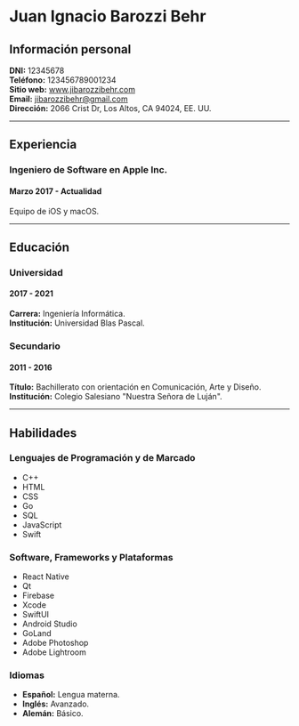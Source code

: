 # **Juan Ignacio** Barozzi Behr
## **Información personal**
**DNI:** 12345678  
**Teléfono:** 123456789001234  
**Sitio web:** www.jibarozzibehr.com  
**Email:** jibarozzibehr@gmail.com  
**Dirección:** 2066 Crist Dr, Los Altos, CA 94024, EE. UU. 

---
## **Experiencia** 
### **Ingeniero de Software en Apple Inc.**
#### Marzo 2017 - Actualidad
Equipo de iOS y macOS.

---
## **Educación**
### **Universidad**
#### 2017 - 2021
**Carrera:** Ingeniería Informática.  
**Institución:** Universidad Blas Pascal.

### **Secundario**
#### 2011 - 2016
**Título:** Bachillerato con orientación en Comunicación, Arte y Diseño.  
**Institución:** Colegio Salesiano "Nuestra Señora de Luján".  

---
## **Habilidades**
### **Lenguajes de Programación y de Marcado**
-   C++
-   HTML
-   CSS
-   Go
-   SQL
-   JavaScript
-   Swift

### **Software, Frameworks y Plataformas**
-   React Native
-   Qt
-   Firebase
-   Xcode
-   SwiftUI
-   Android Studio
-   GoLand
-   Adobe Photoshop
-   Adobe Lightroom

### **Idiomas**
-   **Español:** Lengua materna.
-   **Inglés:** Avanzado.
-   **Alemán:** Básico.